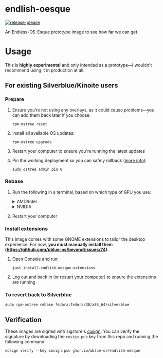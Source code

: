 # endlish-oesque 

[![release-please](https://github.com/ublue-os/endlish-oesque/actions/workflows/release-please.yml/badge.svg)](https://github.com/ublue-os/endlish-oesque/actions/workflows/release-please.yml)

An Endless-OS-Esque prototype image to see how far we can get.

# Usage

This is **highly experimental** and only intended as a prototype—I wouldn't recommend using it in production at all. 

## For existing Silverblue/Kinoite users

### Prepare

1. Ensure you're not using any overlays, as it could cause problems—you can add them back later if you choose:

   ```shell
   rpm-ostree reset
   ```

2. Install all available OS updates:

   ```shell
   rpm-ostree upgrade
   ```

3. Restart your computer to ensure you're running the latest updates

4. Pin the working deployment so you can safely rollback ([more info](https://docs.fedoraproject.org/en-US/fedora-silverblue/faq/#_about_using_silverblue)):

   ```shell
   sudo ostree admin pin 0
   ```

### Rebase

1. Run the following in a terminal, based on which type of GPU you use:

   <details>
     <summary>AMD/Intel</summary>
     <pre><code>sudo rpm-ostree rebase ostree-unverified-registry:ghcr.io/ublue-os/endlish-oesque:38</code></pre>
   </details>

   <details>
     <summary>NVIDIA</summary>
     <pre><code>sudo rpm-ostree rebase ostree-unverified-registry:ghcr.io/ublue-os/endlish-oesque-nvidia:38</code></pre>
   </details>
        
2. Restart your computer

### Install extensions

This image comes with some GNOME extensions to tailor the desktop experience. For now, **you must manually install them (https://github.com/ublue-os/beyond/issues/74)**.

1. Open Console and run:

   ```shell
   just install-endlish-oesque-extensions
   ```

2. Log out and back in (or restart your computer) to ensure the extensions are running

### To revert back to Silverblue

```shell
sudo rpm-ostree rebase fedora:fedora/38/x86_64/silverblue
```

## Verification

These images are signed with sigstore's [cosign](https://docs.sigstore.dev/cosign/overview/). You can verify the signature by downloading the `cosign.pub` key from this repo and running the following command:

```shell
cosign verify --key cosign.pub ghcr.io/ublue-os/endlish-oesque
```
